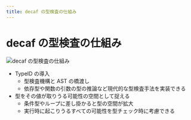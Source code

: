 ```yaml
---
title: decaf の型検査の仕組み
---
```


<h1>decaf の型検査の仕組み</h1>
<img
  class="mx-auto transition-width"
  :class="$clicks === 0 ? 'w-xl' : 'w-sm'"
  src="/figures/decaf_check.png"
  alt="decaf の型検査の仕組み"
/>

<div v-click class="flex flex-col">

- TypeID の導入
  - 型検査機構と AST の橋渡し
  - 依存型や関数の引数の型の推論など<span v-mark="{ at: 2, color: 'red', type: 'underline' }">現代的な型検査手法を実装できる</span>
- 型を<span v-mark="{ at: 3, color: 'red', type: 'underline' }">その値が取りうる可能性の空間</span>として捉える
  - 条件型やループに差し掛かると型の空間が拡大
  - <span v-mark="{ at: 4, color: 'red', type: 'underline' }">実行時に起こりうるすべての可能性を型チェック時に考慮できる</span>

</div>
